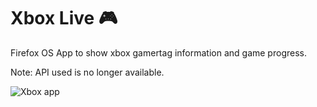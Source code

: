# Xbox Live 🎮
Firefox OS App to show xbox gamertag information and game progress.

Note: API used is no longer available.

![Xbox app](http://webstandardsdesign.co.uk/img/xbox-iphone.png)

